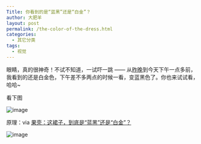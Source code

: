 ```yaml
---
Title: 你看到的是“蓝黑”还是“白金”？
author: 大肥羊
layout: post
permalink: /the-color-of-the-dress.html
categories:
  - 其它分类
tags:
  - 视觉
---
```

眼睛，真的很神奇！不试不知道，一试吓一跳 —— 从<a href="https://miu.im/the-internet-is-freaking-out-over-the-color-of-this-dress/#comment-23327" target="_blank" rel="nofollow">昨晚</a>到今天下午一点多前，我看到的还是白金色，下午差不多两点的时候一看，变蓝黑色了。你也来试试看，哈哈~  


  
看下图

![image](https://cyhour.com/wp-content/uploads/2015/02/The-color-of-the-Dress.jpg)

原理：via <a href="http://www.guokr.com/article/439985/" target="_blank">果壳：这裙子，到底是“蓝黑”还是“白金”？</a>

![image](https://cyhour.com/wp-content/uploads/2015/02/The-color-of-the-Dress-guoke.jpg)